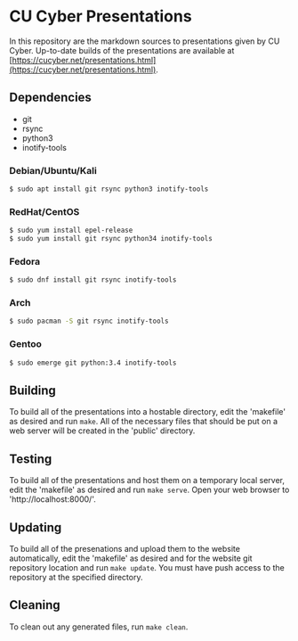 CU Cyber Presentations
======================

In this repository are the markdown sources to presentations given by CU Cyber. Up-to-date builds of the presentations are available at [https://cucyber.net/presentations.html](https://cucyber.net/presentations.html).


## Dependencies

* git
* rsync
* python3
* inotify-tools


### Debian/Ubuntu/Kali

```sh
$ sudo apt install git rsync python3 inotify-tools
```


### RedHat/CentOS

```sh
$ sudo yum install epel-release
$ sudo yum install git rsync python34 inotify-tools
```


### Fedora

```sh
$ sudo dnf install git rsync inotify-tools
```


### Arch

```sh
$ sudo pacman -S git rsync inotify-tools
```


### Gentoo

```sh
$ sudo emerge git python:3.4 inotify-tools
```


## Building

To build all of the presentations into a hostable directory, edit the 'makefile' as desired and run `make`. All of the necessary files that should be put on a web server will be created in the 'public' directory.


## Testing

To build all of the presentations and host them on a temporary local server, edit the 'makefile' as desired and run `make serve`. Open your web browser to 'http://localhost:8000/'.


## Updating

To build all of the presenations and upload them to the website automatically, edit the 'makefile' as desired and for the website git repository location and run `make update`. You must have push access to the repository at the specified directory.


## Cleaning

To clean out any generated files, run `make clean`.
